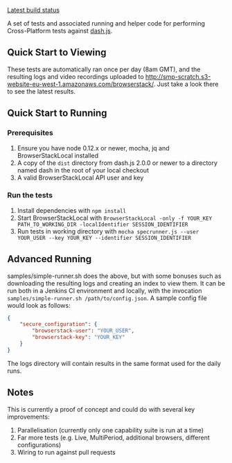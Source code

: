 [Latest build status](http://smp-scratch.s3-website-eu-west-1.amazonaws.com/browserstack/)

A set of tests and associated running and helper code for performing Cross-Platform tests against [dash.js](https://github.com/Dash-Industry-Forum/dash.js).

## Quick Start to Viewing
These tests are automatically ran once per day (8am GMT), and the resulting logs and video recordings uploaded to http://smp-scratch.s3-website-eu-west-1.amazonaws.com/browserstack/. Just take a look there to see the latest results.

## Quick Start to Running
### Prerequisites
1. Ensure you have node 0.12.x or newer, mocha, jq and BrowserStackLocal installed
2. A copy of the ```dist``` directory from dash.js 2.0.0 or newer to a directory named dash in the root of your local checkout
3. A valid BrowserStackLocal API user and key

### Run the tests
1. Install dependencies with ```npm install```
2. Start BrowserStackLocal with ```BrowserStackLocal -only -f YOUR_KEY PATH_TO_WORKING_DIR -localIdentifier SESSION_IDENTIFIER```
3. Run tests in working directory with ```mocha specrunner.js --user YOUR_USER --key YOUR_KEY --identifier SESSION_IDENTIFIER```

## Advanced Running
samples/simple-runner.sh does the above, but with some bonuses such as downloading the resulting logs and creating an index to view them. It can be run both in a Jenkins CI environment and locally, with the invocation ```samples/simple-runner.sh /path/to/config.json```. A sample config file would look as follows:

```json
{
    "secure_configuration": {
        "browserstack-user": "YOUR_USER",
        "browserstack-key": "YOUR_KEY"
    }
}
```

The logs directory will contain results in the same format used for the daily runs.

## Notes
This is currently a proof of concept and could do with several key improvements:

1. Parallelisation (currently only one capability suite is run at a time)
2. Far more tests (e.g. Live, MultiPeriod, additional browsers, different configurations)
3. Wiring to run against pull requests
